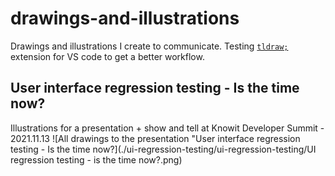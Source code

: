 # drawings-and-illustrations
Drawings and illustrations I create to communicate. Testing [`tldraw;`](https://github.com/tldraw/) extension for VS code to get a better workflow.


## User interface regression testing - Is the time now?
Illustrations for a presentation + show and tell at Knowit Developer Summit - 2021.11.13
![All drawings to the presentation "User interface regression testing - Is the time now?](./ui-regression-testing/ui-regression-testing/UI regression testing - is the time now?.png)